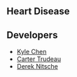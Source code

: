 ## Heart Disease

## Developers

* [Kyle Chen](https://github.com/kwchen00)
* [Carter Trudeau](https://github.com/ct-school)
* [Derek Nitsche](https://github.com/hanzthefifth)
